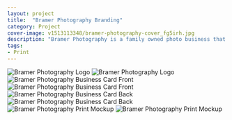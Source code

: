 ```yaml
---
layout: project
title:  "Bramer Photography Branding"
category: Project
cover-image: v1513113348/bramer-photography-cover_fg5irh.jpg
description: "Bramer Photography is a family owned photo business that is run by my father. We take pictures a number of kids sports leagues, senior portraits, and family portraits. To help us stand out and stay consistent I created a simple identity for the business that is easily recognizable. We are part of the very community that we photograph, and give back as often as we can."
tags:
- Print
---
```


<div class="grid-2_full fade-me">
  <img class="lazyload" alt="Bramer Photography Logo"
  src="https://res.cloudinary.com/iambramer/image/upload/e_blur:600,dpr_auto,f_auto,q_10,w_100/v1513113347/bramer-photograph-logo_bngu8j.jpg" data-srcset="https://res.cloudinary.com/iambramer/image/upload/dpr_auto,f_auto,q_auto,w_1600/v1513113347/bramer-photograph-logo_bngu8j.jpg 1900w,
  https://res.cloudinary.com/iambramer/image/upload/dpr_auto,f_auto,q_auto,w_1200/v1513113347/bramer-photograph-logo_bngu8j.jpg 1400w,
  https://res.cloudinary.com/iambramer/image/upload/dpr_auto,f_auto,q_auto,w_800/v1513113347/bramer-photograph-logo_bngu8j.jpg 1000w,
  https://res.cloudinary.com/iambramer/image/upload/dpr_auto,f_auto,q_auto,w_400/v1513113347/bramer-photograph-logo_bngu8j.jpg 400w">
    <noscript>
    <img alt="Bramer Photography Logo"
      src="https://res.cloudinary.com/iambramer/image/upload/dpr_auto,f_auto,q_auto,w_1600/v1513113347/bramer-photograph-logo_bngu8j.jpg"
      srcset="https://res.cloudinary.com/iambramer/image/upload/dpr_auto,f_auto,q_auto,w_1600/v1513113347/bramer-photograph-logo_bngu8j.jpg 1900w,
      https://res.cloudinary.com/iambramer/image/upload/dpr_auto,f_auto,q_auto,w_1200/v1513113347/bramer-photograph-logo_bngu8j.jpg 1400w,
      https://res.cloudinary.com/iambramer/image/upload/dpr_auto,f_auto,q_auto,w_800/v1513113347/bramer-photograph-logo_bngu8j.jpg 1000w,
      https://res.cloudinary.com/iambramer/image/upload/dpr_auto,f_auto,q_auto,w_400/v1513113347/bramer-photograph-logo_bngu8j.jpg 400w">
    </noscript>
</div>


<div class="grid-2_half fade-me box-shadow-light">
  <img class="lazyload" alt="Bramer Photography Business Card Front"
  src="https://res.cloudinary.com/iambramer/image/upload/e_blur:600,dpr_auto,f_auto,q_10,w_100/v1513121573/bramer-photograph-business-card-1_ojyuvy.jpg" data-srcset="https://res.cloudinary.com/iambramer/image/upload/dpr_auto,f_auto,q_auto,w_1600/v1513121573/bramer-photograph-business-card-1_ojyuvy.jpg 1900w,
  https://res.cloudinary.com/iambramer/image/upload/dpr_auto,f_auto,q_auto,w_1200/v1513121573/bramer-photograph-business-card-1_ojyuvy.jpg 1400w,
  https://res.cloudinary.com/iambramer/image/upload/dpr_auto,f_auto,q_auto,w_800/v1513121573/bramer-photograph-business-card-1_ojyuvy.jpg 1000w,
  https://res.cloudinary.com/iambramer/image/upload/dpr_auto,f_auto,q_auto,w_400/v1513121573/bramer-photograph-business-card-1_ojyuvy.jpg 400w">
    <noscript>
    <img alt="Bramer Photography Business Card Front"
      src="https://res.cloudinary.com/iambramer/image/upload/dpr_auto,f_auto,q_auto,w_1600/v1513121573/bramer-photograph-business-card-1_ojyuvy.jpg"
      srcset="https://res.cloudinary.com/iambramer/image/upload/dpr_auto,f_auto,q_auto,w_1600/v1513121573/bramer-photograph-business-card-1_ojyuvy.jpg 1900w,
      https://res.cloudinary.com/iambramer/image/upload/dpr_auto,f_auto,q_auto,w_1200/v1513121573/bramer-photograph-business-card-1_ojyuvy.jpg 1400w,
      https://res.cloudinary.com/iambramer/image/upload/dpr_auto,f_auto,q_auto,w_800/v1513121573/bramer-photograph-business-card-1_ojyuvy.jpg 1000w,
      https://res.cloudinary.com/iambramer/image/upload/dpr_auto,f_auto,q_auto,w_400/v1513121573/bramer-photograph-business-card-1_ojyuvy.jpg 400w">
    </noscript>
</div>

<div class="grid-2_half fade-me box-shadow-light">
  <img class="lazyload" alt="Bramer Photography Business Card Back"
  src="https://res.cloudinary.com/iambramer/image/upload/e_blur:600,dpr_auto,f_auto,q_10,w_100/v1513121573/bramer-photograph-business-card-2_w9rt2v.jpg" data-srcset="https://res.cloudinary.com/iambramer/image/upload/dpr_auto,f_auto,q_auto,w_1600/v1513121573/bramer-photograph-business-card-2_w9rt2v.jpg 1900w,
  https://res.cloudinary.com/iambramer/image/upload/dpr_auto,f_auto,q_auto,w_1200/v1513121573/bramer-photograph-business-card-2_w9rt2v.jpg 1400w,
  https://res.cloudinary.com/iambramer/image/upload/dpr_auto,f_auto,q_auto,w_800/v1513121573/bramer-photograph-business-card-2_w9rt2v.jpg 1000w,
  https://res.cloudinary.com/iambramer/image/upload/dpr_auto,f_auto,q_auto,w_400/v1513121573/bramer-photograph-business-card-2_w9rt2v.jpg 400w">
    <noscript>
    <img alt="Bramer Photography Business Card Back"
      src="https://res.cloudinary.com/iambramer/image/upload/dpr_auto,f_auto,q_auto,w_1600/v1513121573/bramer-photograph-business-card-2_w9rt2v.jpg"
      srcset="https://res.cloudinary.com/iambramer/image/upload/dpr_auto,f_auto,q_auto,w_1600/v1513121573/bramer-photograph-business-card-2_w9rt2v.jpg 1900w,
      https://res.cloudinary.com/iambramer/image/upload/dpr_auto,f_auto,q_auto,w_1200/v1513121573/bramer-photograph-business-card-2_w9rt2v.jpg 1400w,
      https://res.cloudinary.com/iambramer/image/upload/dpr_auto,f_auto,q_auto,w_800/v1513121573/bramer-photograph-business-card-2_w9rt2v.jpg 1000w,
      https://res.cloudinary.com/iambramer/image/upload/dpr_auto,f_auto,q_auto,w_400/v1513121573/bramer-photograph-business-card-2_w9rt2v.jpg 400w">
    </noscript>
</div>


<div class="grid-2_full fade-me">
  <img class="lazyload" alt="Bramer Photography Print Mockup"
  src="https://res.cloudinary.com/iambramer/image/upload/e_blur:600,dpr_auto,f_auto,q_10,w_100/v1513113347/bramer-photograph-print-mockup_anyazk.jpg" data-srcset="https://res.cloudinary.com/iambramer/image/upload/dpr_auto,f_auto,q_auto,w_1600/v1513113347/bramer-photograph-print-mockup_anyazk.jpg 1900w,
  https://res.cloudinary.com/iambramer/image/upload/dpr_auto,f_auto,q_auto,w_1200/v1513113347/bramer-photograph-print-mockup_anyazk.jpg 1400w,
  https://res.cloudinary.com/iambramer/image/upload/dpr_auto,f_auto,q_auto,w_800/v1513113347/bramer-photograph-print-mockup_anyazk.jpg 1000w,
  https://res.cloudinary.com/iambramer/image/upload/dpr_auto,f_auto,q_auto,w_400/v1513113347/bramer-photograph-print-mockup_anyazk.jpg 400w">
    <noscript>
    <img alt="Bramer Photography Print Mockup"
      src="https://res.cloudinary.com/iambramer/image/upload/dpr_auto,f_auto,q_auto,w_1600/v1513113347/bramer-photograph-print-mockup_anyazk.jpg"
      srcset="https://res.cloudinary.com/iambramer/image/upload/dpr_auto,f_auto,q_auto,w_1600/v1513113347/bramer-photograph-print-mockup_anyazk.jpg 1900w,
      https://res.cloudinary.com/iambramer/image/upload/dpr_auto,f_auto,q_auto,w_1200/v1513113347/bramer-photograph-print-mockup_anyazk.jpg 1400w,
      https://res.cloudinary.com/iambramer/image/upload/dpr_auto,f_auto,q_auto,w_800/v1513113347/bramer-photograph-print-mockup_anyazk.jpg 1000w,
      https://res.cloudinary.com/iambramer/image/upload/dpr_auto,f_auto,q_auto,w_400/v1513113347/bramer-photograph-print-mockup_anyazk.jpg 400w">
    </noscript>
</div>
